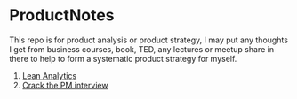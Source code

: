 # ProductNotes
This repo is for product analysis or product strategy, I may put any thoughts I get from business courses, book, TED, any lectures or meetup share in there to help to form a systematic product strategy for myself.


1. [Lean Analytics](https://github.com/vivienfay/ProductNotes/blob/master/Lean%20Analytics%20Book%20Notes.md)
2. [Crack the PM interview](https://github.com/vivienfay/ProductNotes/blob/master/Crack%20PM%20interview.md)


